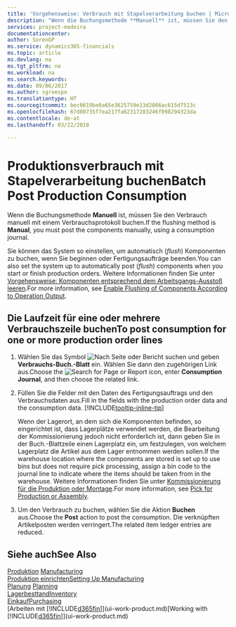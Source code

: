 ```yaml
---
title: 'Vorgehensweise: Verbrauch mit Stapelverarbeitung buchen | Microsoft Docs'
description: "Wenn die Buchungsmethode **Manuell** ist, müssen Sie den Verbrauch manuell mit einem Verbrauchsprotokoll buchen."
services: project-madeira
documentationcenter: 
author: SorenGP
ms.service: dynamics365-financials
ms.topic: article
ms.devlang: na
ms.tgt_pltfrm: na
ms.workload: na
ms.search.keywords: 
ms.date: 09/06/2017
ms.author: sgroespe
ms.translationtype: HT
ms.sourcegitcommit: bec0619be0a65e3625759e13d2866ac615d7513c
ms.openlocfilehash: 67d80735f7ea217fa62317283246f098294323da
ms.contentlocale: de-at
ms.lasthandoff: 03/22/2018

---
```

# <a name="batch-post-production-consumption"></a><span data-ttu-id="5e2d0-103">Produktionsverbrauch mit Stapelverarbeitung buchen</span><span class="sxs-lookup"><span data-stu-id="5e2d0-103">Batch Post Production Consumption</span></span>
<span data-ttu-id="5e2d0-104">Wenn die Buchungsmethode **Manuell** ist, müssen Sie den Verbrauch manuell mit einem Verbrauchsprotokoll buchen.</span><span class="sxs-lookup"><span data-stu-id="5e2d0-104">If the flushing method is **Manual**, you must post the components manually, using a consumption journal.</span></span>

<span data-ttu-id="5e2d0-105">Sie können das System so einstellen, um automatisch (*flush*) Komponenten zu buchen, wenn Sie beginnen oder Fertigungsaufträge beenden.</span><span class="sxs-lookup"><span data-stu-id="5e2d0-105">You can also set the system up to automatically post (*flush*) components when you start or finish production orders.</span></span> <span data-ttu-id="5e2d0-106">Weitere Informationen finden Sie unter [Vorgehensweise: Komponenten entsprechend dem Arbeitsgangs-Ausstoß leeren](production-how-to-flush-components-according-to-operation-output.md).</span><span class="sxs-lookup"><span data-stu-id="5e2d0-106">For more information, see [Enable Flushing of Components According to Operation Output](production-how-to-flush-components-according-to-operation-output.md).</span></span>

## <a name="to-post-consumption-for-one-or-more-production-order-lines"></a><span data-ttu-id="5e2d0-107">Die Laufzeit für eine oder mehrere Verbrauchszeile buchen</span><span class="sxs-lookup"><span data-stu-id="5e2d0-107">To post consumption for one or more production order lines</span></span>  
1.  <span data-ttu-id="5e2d0-108">Wählen Sie das Symbol ![Nach Seite oder Bericht suchen](media/ui-search/search_small.png "Nach Seite oder Bericht suchen") und geben **Verbrauchs-Buch.-Blatt** ein. Wählen Sie dann den zugehörigen Link aus.</span><span class="sxs-lookup"><span data-stu-id="5e2d0-108">Choose the ![Search for Page or Report](media/ui-search/search_small.png "Search for Page or Report icon") icon, enter **Consumption Journal**, and then choose the related link.</span></span>  
2.  <span data-ttu-id="5e2d0-109">Füllen Sie die Felder mit den Daten des Fertigungsauftrags und den Verbrauchsdaten aus.</span><span class="sxs-lookup"><span data-stu-id="5e2d0-109">Fill in the fields with the production order data and the consumption data.</span></span> [!INCLUDE[tooltip-inline-tip](includes/tooltip-inline-tip_md.md)]  

    <span data-ttu-id="5e2d0-110">Wenn der Lagerort, an dem sich die Komponenten befinden, so eingerichtet ist, dass Lagerplätze verwendet werden, die Bearbeitung der Kommissionierung jedoch nicht erforderlich ist, dann geben Sie in der Buch.-Blattzeile einen Lagerplatz ein, um festzulegen, von welchem Lagerplatz die Artikel aus dem Lager entnommen werden sollen.</span><span class="sxs-lookup"><span data-stu-id="5e2d0-110">If the warehouse location where the components are stored is set up to use bins but does not require pick processing, assign a bin code to the journal line to indicate where the items should be taken from in the warehouse.</span></span> <span data-ttu-id="5e2d0-111">Weitere Informationen finden Sie unter [Kommissionierung für die Produktion oder Montage](warehouse-how-to-pick-for-production.md).</span><span class="sxs-lookup"><span data-stu-id="5e2d0-111">For more information, see [Pick for Production or Assembly](warehouse-how-to-pick-for-production.md).</span></span>  
3.  <span data-ttu-id="5e2d0-112">Um den Verbrauch zu buchen, wählen Sie die Aktion **Buchen** aus.</span><span class="sxs-lookup"><span data-stu-id="5e2d0-112">Choose the **Post** action to post the consumption.</span></span> <span data-ttu-id="5e2d0-113">Die verknüpften Artikelposten werden verringert.</span><span class="sxs-lookup"><span data-stu-id="5e2d0-113">The related item ledger entries are reduced.</span></span>

## <a name="see-also"></a><span data-ttu-id="5e2d0-114">Siehe auch</span><span class="sxs-lookup"><span data-stu-id="5e2d0-114">See Also</span></span>  
<span data-ttu-id="5e2d0-115">[Produktion](production-manage-manufacturing.md)  </span><span class="sxs-lookup"><span data-stu-id="5e2d0-115">[Manufacturing](production-manage-manufacturing.md)  </span></span>  
[<span data-ttu-id="5e2d0-116">Produktion einrichten</span><span class="sxs-lookup"><span data-stu-id="5e2d0-116">Setting Up Manufacturing</span></span>](production-configure-production-processes.md)  
<span data-ttu-id="5e2d0-117">[Planung](production-planning.md)    </span><span class="sxs-lookup"><span data-stu-id="5e2d0-117">[Planning](production-planning.md)    </span></span>  
[<span data-ttu-id="5e2d0-118">Lagerbesttand</span><span class="sxs-lookup"><span data-stu-id="5e2d0-118">Inventory</span></span>](inventory-manage-inventory.md)  
[<span data-ttu-id="5e2d0-119">Einkauf</span><span class="sxs-lookup"><span data-stu-id="5e2d0-119">Purchasing</span></span>](purchasing-manage-purchasing.md)  
<span data-ttu-id="5e2d0-120">[Arbeiten mit [!INCLUDE[d365fin](includes/d365fin_md.md)]](ui-work-product.md)</span><span class="sxs-lookup"><span data-stu-id="5e2d0-120">[Working with [!INCLUDE[d365fin](includes/d365fin_md.md)]](ui-work-product.md)</span></span>

